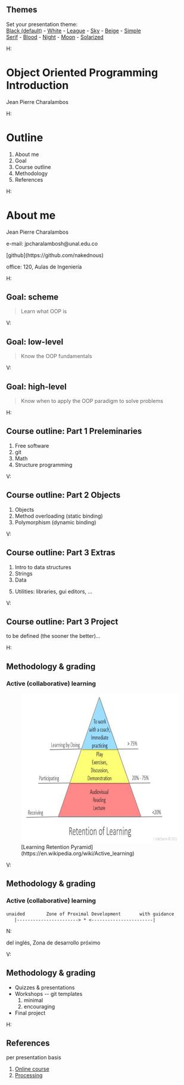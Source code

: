 <section id="themes">
	<h2>Themes</h2>
		<p>
			Set your presentation theme: <br>
			<!-- Hacks to swap themes after the page has loaded. Not flexible and only intended for the reveal.js demo deck. -->
                        <a href="#" onclick="document.getElementById('theme').setAttribute('href','css/theme/black.css'); return false;">Black (default)</a> -
			<a href="#" onclick="document.getElementById('theme').setAttribute('href','css/theme/white.css'); return false;">White</a> -
			<a href="#" onclick="document.getElementById('theme').setAttribute('href','css/theme/league.css'); return false;">League</a> -
			<a href="#" onclick="document.getElementById('theme').setAttribute('href','css/theme/sky.css'); return false;">Sky</a> -
			<a href="#" onclick="document.getElementById('theme').setAttribute('href','css/theme/beige.css'); return false;">Beige</a> -
			<a href="#" onclick="document.getElementById('theme').setAttribute('href','css/theme/simple.css'); return false;">Simple</a> <br>
			<a href="#" onclick="document.getElementById('theme').setAttribute('href','css/theme/serif.css'); return false;">Serif</a> -
			<a href="#" onclick="document.getElementById('theme').setAttribute('href','css/theme/blood.css'); return false;">Blood</a> -
			<a href="#" onclick="document.getElementById('theme').setAttribute('href','css/theme/night.css'); return false;">Night</a> -
			<a href="#" onclick="document.getElementById('theme').setAttribute('href','css/theme/moon.css'); return false;">Moon</a> -
			<a href="#" onclick="document.getElementById('theme').setAttribute('href','css/theme/solarized.css'); return false;">Solarized</a>
		</p>
</section>

H:

# Object Oriented Programming Introduction

Jean Pierre Charalambos

H:

# Outline

1. About me <!-- .element: class="fragment" data-fragment-index="1"-->
2. Goal <!-- .element: class="fragment" data-fragment-index="2"-->
3. Course outline <!-- .element: class="fragment" data-fragment-index="3"-->
4. Methodology <!-- .element: class="fragment" data-fragment-index="4"-->
5. References <!-- .element: class="fragment" data-fragment-index="5"-->

H:

# About me

Jean Pierre Charalambos
<p>
e-mail: jpcharalambosh@unal.edu.co
<p>
[github](https://github.com/nakednous)
<p>
office: 120, Aulas de Ingeniería

H:

## Goal: scheme

> Learn what OOP is

V:

## Goal: low-level

> Know the OOP fundamentals

V:

## Goal: high-level

> Know when to apply the OOP paradigm to solve problems

H:

## Course outline: Part 1 Preleminaries

1. Free software
2. git
4. Math
5. Structure programming

V:

## Course outline: Part 2 Objects

1. Objects
2. Method overloading (static binding)
2. Polymorphism (dynamic binding)

V:

## Course outline: Part 3 Extras

1. Intro to data structures
2. Strings
3. Data
<!--- design: https://processing.org/tutorials/anatomy/ --->
5. Utilities: libraries, gui editors, ...

V:

## Course outline: Part 3 Project

to be defined (the sooner the better)...

H:

## Methodology & grading
### Active (collaborative) learning

<figure>
    <img height="400" src="fig/lrp.jpg">
    <figcaption>[Learning Retention Pyramid](https://en.wikipedia.org/wiki/Active_learning)</figcaption>
</figure>

V:

## Methodology & grading
### Active (collaborative) learning
               
    unaided        Zone of Proximal Development       with guidance
       |-----------------------> * <-----------------------|
                
N:

del inglés, Zona de desarrollo próximo
               
V:

## Methodology & grading

* Quizzes & presentations
* Workshops -- git templates
    1. minimal
    2. encouraging
* Final project

H:

## References

per presentation basis

1. [Online course](https://github.com/objetos)
2. [Processing](https://processing.org)
